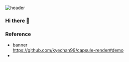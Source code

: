 ![header](https://capsule-render.vercel.app/api?type=waving&color=auto&height=300&section=header&text=EthanHistory&fontSize=60&desc=Hello%20capsule%20render&fontAlignY=40)
### Hi there 👋

<!--
**EthanHistory/EthanHistory** is a ✨ _special_ ✨ repository because its `README.md` (this file) appears on your GitHub profile.

Here are some ideas to get you started:

- 🔭 I’m currently working on ...
- 🌱 I’m currently learning ...
- 👯 I’m looking to collaborate on ...
- 🤔 I’m looking for help with ...
- 💬 Ask me about ...
- 📫 How to reach me: ...
- 😄 Pronouns: ...
- ⚡ Fun fact: ...
-->

### Reference
- banner  
  https://github.com/kyechan99/capsule-render#demo
- 
